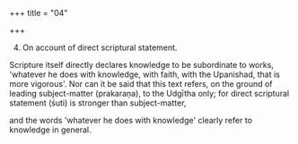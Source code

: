 +++
title = "04"

+++


4. On account of direct scriptural statement.

Scripture itself directly declares knowledge to be subordinate to works, 'whatever he does with knowledge, with faith, with the Upanishad, that is more vigorous'. Nor can it be said that this text refers, on the ground of leading subject-matter (prakaraṇa), to the Udgītha only; for direct scriptural statement (śuti) is stronger than subject-matter,

and the words 'whatever he does with knowledge' clearly refer to knowledge in general.

